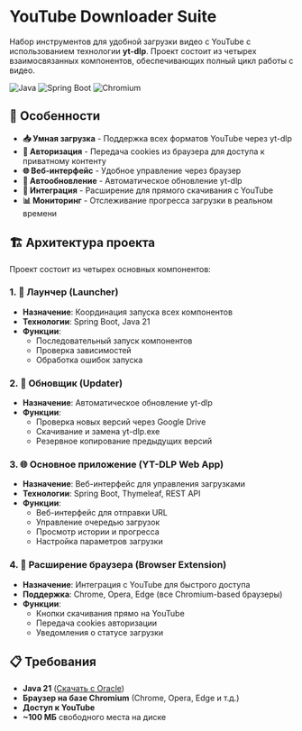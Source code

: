 # YouTube Downloader Suite

Набор инструментов для удобной загрузки видео с YouTube с использованием технологии **yt-dlp**. Проект состоит из четырех взаимосвязанных компонентов, обеспечивающих полный цикл работы с видео.

![Java](https://img.shields.io/badge/Java-21-orange?style=for-the-badge&logo=openjdk)
![Spring Boot](https://img.shields.io/badge/Spring%20Boot-4.0-blue?style=for-the-badge&logo=springboot)
![Chromium](https://img.shields.io/badge/Chromium-Extension-green?style=for-the-badge&logo=googlechrome)

## 🚀 Особенности

- **📥 Умная загрузка** - Поддержка всех форматов YouTube через yt-dlp
- **🔐 Авторизация** - Передача cookies из браузера для доступа к приватному контенту
- **🌐 Веб-интерфейс** - Удобное управление через браузер
- **🔄 Автообновление** - Автоматическое обновление yt-dlp
- **🎯 Интеграция** - Расширение для прямого скачивания с YouTube
- **📊 Мониторинг** - Отслеживание прогресса загрузки в реальном времени

## 🏗️ Архитектура проекта

Проект состоит из четырех основных компонентов:

### 1. 🎯 **Лаунчер (Launcher)**
- **Назначение**: Координация запуска всех компонентов
- **Технологии**: Spring Boot, Java 21
- **Функции**:
  - Последовательный запуск компонентов
  - Проверка зависимостей
  - Обработка ошибок запуска

### 2. 🔄 **Обновщик (Updater)**
- **Назначение**: Автоматическое обновление yt-dlp
- **Функции**:
  - Проверка новых версий через Google Drive
  - Скачивание и замена yt-dlp.exe
  - Резервное копирование предыдущих версий

### 3. 🌐 **Основное приложение (YT-DLP Web App)**
- **Назначение**: Веб-интерфейс для управления загрузками
- **Технологии**: Spring Boot, Thymeleaf, REST API
- **Функции**:
  - Веб-интерфейс для отправки URL
  - Управление очередью загрузок
  - Просмотр истории и прогресса
  - Настройка параметров загрузки

### 4. 🧩 **Расширение браузера (Browser Extension)**
- **Назначение**: Интеграция с YouTube для быстрого доступа
- **Поддержка**: Chrome, Opera, Edge (все Chromium-based браузеры)
- **Функции**:
  - Кнопки скачивания прямо на YouTube
  - Передача cookies авторизации
  - Уведомления о статусе загрузки

## 📋 Требования

- **Java 21** ([Скачать с Oracle](https://www.oracle.com/java/technologies/javase/jdk21-archive-downloads.html))
- **Браузер на базе Chromium** (Chrome, Opera, Edge и т.д.)
- **Доступ к YouTube**
- **~100 МБ** свободного места на диске
